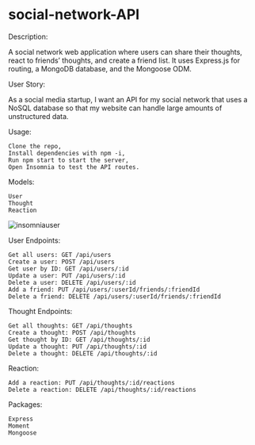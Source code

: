# social-network-API

Description:

A social network web application where users can share their thoughts, react to friends’ thoughts, and create a friend list. It uses Express.js for routing, a MongoDB database, and the Mongoose ODM.

User Story:

As a social media startup, I want an API for my social network that uses a NoSQL database so that my website can handle large amounts of unstructured data.

Usage:

    Clone the repo,
    Install dependencies with npm -i,
    Run npm start to start the server,
    Open Insomnia to test the API routes.

Models:

    User
    Thought
    Reaction 
    
![insomniauser](https://user-images.githubusercontent.com/79805880/147492730-9cb0d59f-4b3f-48d9-ac86-f5ccff65d277.png)


User Endpoints:

    Get all users: GET /api/users
    Create a user: POST /api/users
    Get user by ID: GET /api/users/:id
    Update a user: PUT /api/users/:id
    Delete a user: DELETE /api/users/:id
    Add a friend: PUT /api/users/:userId/friends/:friendId
    Delete a friend: DELETE /api/users/:userId/friends/:friendId

Thought Endpoints:

    Get all thoughts: GET /api/thoughts
    Create a thought: POST /api/thoughts
    Get thought by ID: GET /api/thoughts/:id
    Update a thought: PUT /api/thoughts/:id
    Delete a thought: DELETE /api/thoughts/:id

Reaction:

    Add a reaction: PUT /api/thoughts/:id/reactions
    Delete a reaction: DELETE /api/thoughts/:id/reactions
    


Packages:

    Express
    Moment
    Mongoose
